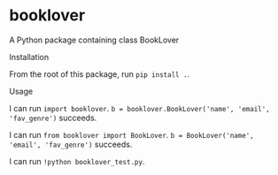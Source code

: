 # booklover
A Python package containing class BookLover


Installation

From the root of this package, run `pip install .`.


Usage

I can run `import booklover`.
`b = booklover.BookLover('name', 'email', 'fav_genre')` succeeds.

I can run `from booklover import BookLover`.
`b = BookLover('name', 'email', 'fav_genre')` succeeds.

I can run `!python booklover_test.py`.